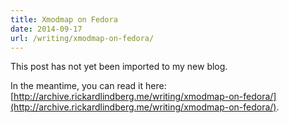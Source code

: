 ```yaml
---
title: Xmodmap on Fedora
date: 2014-09-17
url: /writing/xmodmap-on-fedora/
---
```


This post has not yet been imported to my new blog.

In the meantime, you can read it here: [http://archive.rickardlindberg.me/writing/xmodmap-on-fedora/](http://archive.rickardlindberg.me/writing/xmodmap-on-fedora/).
